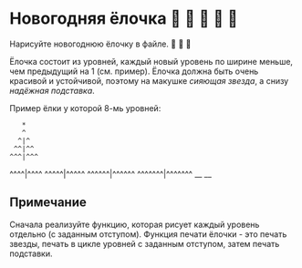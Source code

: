 # Новогодняя ёлочка :christmas_tree: :christmas_tree: :christmas_tree: :christmas_tree: :christmas_tree:

Нарисуйте новогоднюю ёлочку в файле. :tada: :tada: :tada:

Ёлочка состоит из уровней, каждый новый уровень по ширине меньше, чем предыдущий на 1 (см. пример). Ёлочка должна быть очень красивой и устойчивой, поэтому на макушке *сияющая звезда*, а снизу *надёжная подставка*. 

Пример ёлки у которой 8-мь уровней:

       *
       ^
      ^|^
     ^^|^^
    ^^^|^^^
   ^^^^|^^^^
  ^^^^^|^^^^^
 ^^^^^^|^^^^^^
^^^^^^^|^^^^^^^
     __ __


## Примечание

Сначала реализуйте функцию, которая рисует каждый уровень отдельно (с заданным отступом). Функция печати ёлочки - это печать звезды, печать в цикле уровней с заданным отступом, затем печать подставки.


